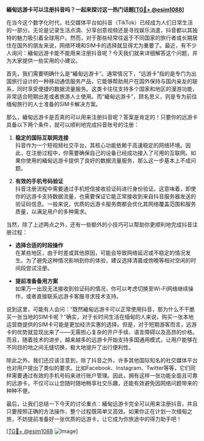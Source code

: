 **緬甸远游卡可以注册抖音吗？一起来探讨这一热门话题[[TG💪+ @esim1088](https://t.me/s/esim1088)]**

在当今这个数字化时代，社交媒体平台如抖音（TikTok）已经成为人们日常生活的一部分。无论是记录生活点滴、分享创意视频还是寻找娱乐消遣，抖音都以其独特的魅力吸引着全球用户。然而，对于那些经常往返于不同国家的旅行者或长期居住在国外的朋友来说，网络环境和SIM卡的选择就显得尤为重要了。最近，有不少人询问：緬甸远游卡能不能用来注册抖音呢？今天我们就来详细解答这个问题，并为大家提供一些实用的小建议。

首先，我们需要明确什么是“緬甸远游卡”。通常情况下，“远游卡”指的是专门为出国旅行设计的一种移动通信服务产品，它能够帮助用户在国外保持与国内亲友的联系，同时享受便捷的数据流量服务。这类卡往往支持多个国家和地区的漫游功能，非常适合短期出差或者旅游人士使用。而“緬甸远游卡”，顾名思义，则是专为前往缅甸旅行的人士准备的SIM卡解决方案。

那么，緬甸远游卡是否真的可以用来注册抖音呢？答案是肯定的！只要你的远游卡具备以下两个条件，就可以顺利地完成抖音账号的注册：

1. **稳定的国际互联网连接**  
   抖音作为一个短视频社交平台，其核心功能依赖于高速稳定的网络环境。因此，在注册过程中，你需要确保自己的设备已经成功接入了可用的互联网。如果你使用的緬甸远游卡提供了良好的数据流量服务，那么这一步基本上不成问题。

2. **有效的手机号码验证**  
   抖音注册流程中需要通过手机短信接收验证码进行身份验证。这意味着，即使你的远游卡支持数据流量，也需要保证它能正常接收到来自抖音服务器发送的验证码信息。一般来说，优质的远游卡服务商都会优化其网络覆盖范围和服务质量，以满足用户的多种需求。

当然，除了上述两点之外，还有一些额外的小技巧可以帮助你更顺利地完成抖音注册过程：

- **选择合适的时段操作**  
  在某些地区，由于时差或其他原因，可能会导致网络延迟或不稳定的情况发生。为了避免这种情况影响到你的体验，建议选择清晨或傍晚等相对空闲的时间段尝试注册。

- **提前准备备用方案**  
  如果万一出现无法接收到验证码的情况，你可以考虑切换至Wi-Fi网络继续操作，或者直接联系远游卡客服寻求技术支持。

说到这里，可能有人会问：“既然緬甸远游卡可以正常使用抖音，那为什么不干脆买一张当地的SIM卡呢？”确实，对于长时间生活在缅甸的人来说，购买一张本地运营商提供的SIM卡可能是更加经济实惠的选择。但是，对于短期游客而言，远游卡的优势就显现出来了——无需担心复杂的开户手续、语言障碍以及高昂的价格。而且，随着技术的进步，越来越多的远游卡开始支持多国通用模式，让用户能够在不同目的地之间无缝切换，极大地提升了出行便利性。

除此之外，我们还应该注意到，除了抖音之外，许多其他国际知名的社交媒体平台也对用户提出了类似的要求。比如Facebook、Instagram、Twitter等等，它们同样需要通过有效的手机号码来进行账户管理。因此，拥有这样一张功能全面且可靠的远游卡，不仅可以让您随时随地畅享社交乐趣，还能有效避免因网络问题带来的种种不便。

最后，让我们总结一下今天的讨论重点：緬甸远游卡完全可以用来注册抖音，并且只要按照正确的方法操作，整个过程既简单又高效。如果你正在计划一次缅甸之旅，不妨提前准备好一张优质的远游卡，让它成为你旅途中的得力助手吧！

[[TG💪+ @esim1088](https://t.me/s/esim1088) ![Image](https://i.postimg.cc/4NQfJmqS/Snipaste-2025-05-13-00-14-12.png)]